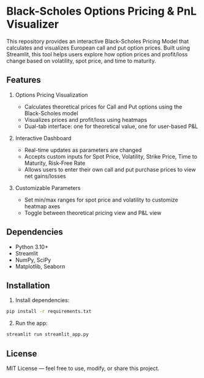 # Black-Scholes Options Pricing & PnL Visualizer

This repository provides an interactive Black-Scholes Pricing Model that calculates and visualizes European call and put option prices. Built using Streamlit, this tool helps users explore how option prices and profit/loss change based on volatility, spot price, and time to maturity.

## Features

1. Options Pricing Visualization

   * Calculates theoretical prices for Call and Put options using the Black-Scholes model
   * Visualizes prices and profit/loss using heatmaps
   * Dual-tab interface: one for theoretical value, one for user-based P\&L

2. Interactive Dashboard

   * Real-time updates as parameters are changed
   * Accepts custom inputs for Spot Price, Volatility, Strike Price, Time to Maturity, Risk-Free Rate
   * Allows users to enter their own call and put purchase prices to view net gains/losses

3. Customizable Parameters

   * Set min/max ranges for spot price and volatility to customize heatmap axes
   * Toggle between theoretical pricing view and P\&L view

## Dependencies

* Python 3.10+
* Streamlit
* NumPy, SciPy
* Matplotlib, Seaborn

## Installation

1. Install dependencies:

```bash
pip install -r requirements.txt
```

2. Run the app:

```bash
streamlit run streamlit_app.py
```

## License

MIT License — feel free to use, modify, or share this project.
